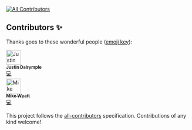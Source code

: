 
<!-- ALL-CONTRIBUTORS-BADGE:START - Do not remove or modify this section -->
[![All Contributors](https://img.shields.io/badge/all_contributors-2-orange.svg?style=flat-square)](#contributors-)
<!-- ALL-CONTRIBUTORS-BADGE:END -->
## Contributors ✨

Thanks goes to these wonderful people ([emoji key](https://allcontributors.org/docs/en/emoji-key)):

<!-- ALL-CONTRIBUTORS-LIST:START - Do not remove or modify this section -->
<!-- prettier-ignore-start -->
<!-- markdownlint-disable -->
<p>
    <tr>
      <td align="center" valign="top" width="100%"><a href="https://github.com/jdalrymple"><img src="https://avatars3.githubusercontent.com/u/3743662?v=4?s=40" width="40px;" alt="Justin Dalrymple"/><br /><sub><b>Justin Dalrymple</b></sub></a><br /><a href="https://github.com/jdalrymple/all-contributors-wrapper-sample/commits?author=jdalrymple" title="Code">💻</a></td>
    </tr><br />
    <tr>
      <td align="center" valign="top" width="100%"><a href="https://github.com/mikew"><img src="https://avatars.githubusercontent.com/u/4729?v=4?s=40" width="40px;" alt="Mike Wyatt"/><br /><sub><b>Mike Wyatt</b></sub></a><br /><a href="https://github.com/jdalrymple/all-contributors-wrapper-sample/commits?author=mikew" title="Code">💻</a></td>
    </tr>
</p>

<!-- markdownlint-restore -->
<!-- prettier-ignore-end -->

<!-- ALL-CONTRIBUTORS-LIST:END -->

This project follows the [all-contributors](https://github.com/all-contributors/all-contributors) specification. Contributions of any kind welcome!
